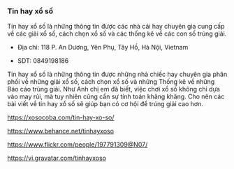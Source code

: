 ### Tin hay xổ số

Tin hay xổ số là những thông tin được các nhà cái hay chuyên gia cung cấp về các giải xổ số, cách chọn xổ số và các thống kê về các con số trúng giải.

- Địa chỉ: 118 P. An Dương, Yên Phụ, Tây Hồ, Hà Nội, Vietnam

- SDT: 0849198186

Tin hay xổ số là những thông tin được những nhà chiếc hay chuyên gia phân phối về những giải xổ số, cách chọn xổ số và những Thống kê về những Báo cáo trúng giải. Như Anh chị em đã biết, việc chơi xổ số không chỉ dựa vào may rủi, mà tuy nhiên cũng cần sự tính toán khăng khăng. Cho nên các bài viết về tin hay xổ số sẽ giúp bạn có cơ hội để trúng giải cao hơn.

https://xosocoba.com/tin-hay-xo-so/

https://www.behance.net/tinhayxoso

https://www.flickr.com/people/197791309@N07/

https://vi.gravatar.com/tinhayxoso
